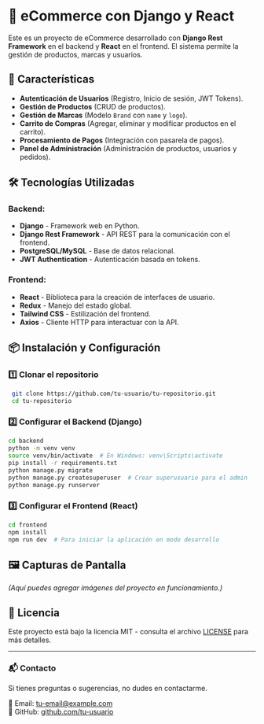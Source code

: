 # 🛒 eCommerce con Django y React

Este es un proyecto de eCommerce desarrollado con **Django Rest Framework** en el backend y **React** en el frontend. El sistema permite la gestión de productos, marcas y usuarios.

## 🚀 Características

- **Autenticación de Usuarios** (Registro, Inicio de sesión, JWT Tokens).
- **Gestión de Productos** (CRUD de productos).
- **Gestión de Marcas** (Modelo `Brand` con `name` y `logo`).
- **Carrito de Compras** (Agregar, eliminar y modificar productos en el carrito).
- **Procesamiento de Pagos** (Integración con pasarela de pagos).
- **Panel de Administración** (Administración de productos, usuarios y pedidos).

## 🛠️ Tecnologías Utilizadas

### Backend:

- **Django** - Framework web en Python.
- **Django Rest Framework** - API REST para la comunicación con el frontend.
- **PostgreSQL/MySQL** - Base de datos relacional.
- **JWT Authentication** - Autenticación basada en tokens.

### Frontend:

- **React** - Biblioteca para la creación de interfaces de usuario.
- **Redux** - Manejo del estado global.
- **Tailwind CSS** - Estilización del frontend.
- **Axios** - Cliente HTTP para interactuar con la API.

## 📦 Instalación y Configuración

### 1️⃣ Clonar el repositorio

```bash
 git clone https://github.com/tu-usuario/tu-repositorio.git
 cd tu-repositorio
```

### 2️⃣ Configurar el Backend (Django)

```bash
cd backend
python -m venv venv
source venv/bin/activate  # En Windows: venv\Scripts\activate
pip install -r requirements.txt
python manage.py migrate
python manage.py createsuperuser  # Crear superusuario para el admin
python manage.py runserver
```

### 3️⃣ Configurar el Frontend (React)

```bash
cd frontend
npm install
npm run dev  # Para iniciar la aplicación en modo desarrollo
```

## 🖼️ Capturas de Pantalla

_(Aquí puedes agregar imágenes del proyecto en funcionamiento.)_

## 📄 Licencia

Este proyecto está bajo la licencia MIT - consulta el archivo [LICENSE](LICENSE) para más detalles.

---

### 📬 Contacto

Si tienes preguntas o sugerencias, no dudes en contactarme.

📧 Email: [tu-email@example.com](mailto:tu-email@example.com)  
🐙 GitHub: [github.com/tu-usuario](https://github.com/tu-usuario)
